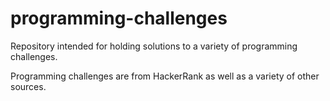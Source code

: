# programming-challenges
Repository intended for holding solutions to a variety of programming challenges.

Programming challenges are from HackerRank  as well as a variety of other sources.
